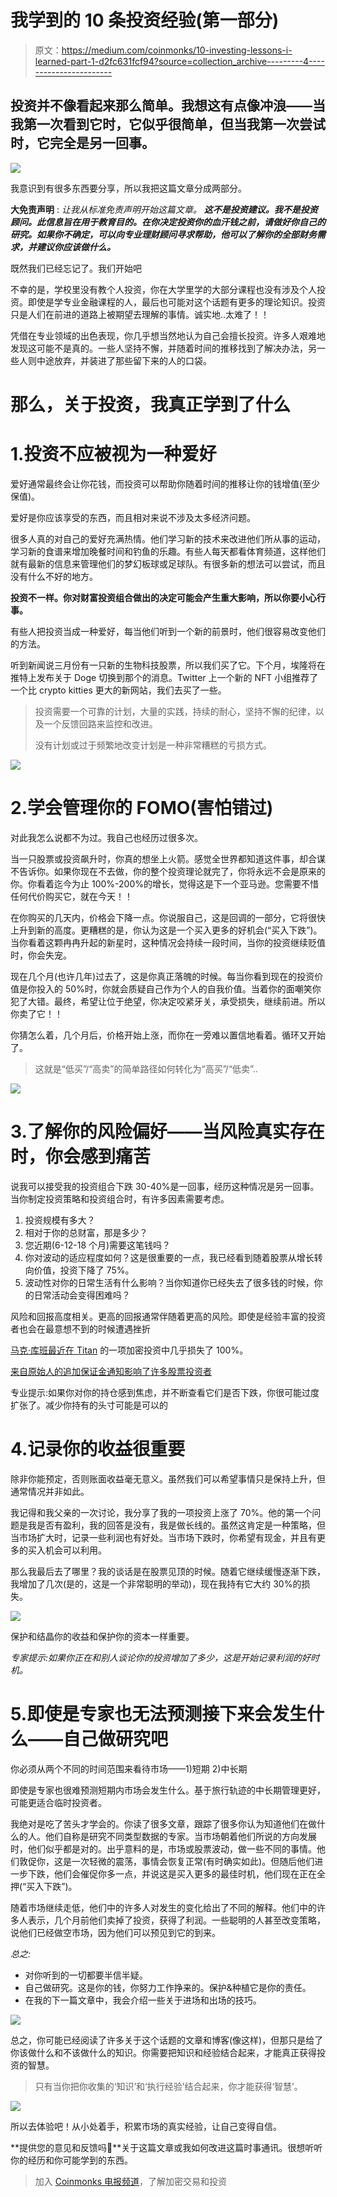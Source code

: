 # 我学到的 10 条投资经验(第一部分)

> 原文：<https://medium.com/coinmonks/10-investing-lessons-i-learned-part-1-d2fc631fcf94?source=collection_archive---------4----------------------->

## 投资并不像看起来那么简单。我想这有点像冲浪——当我第一次看到它时，它似乎很简单，但当我第一次尝试时，它完全是另一回事。

![](img/36cd700b9b084d97adf0f47885b1656a.png)

我意识到有很多东西要分享，所以我把这篇文章分成两部分。

**大免责声明** : *让我从标准免责声明开始这篇文章。* ***这不是投资建议。我不是投资顾问。此信息旨在用于教育目的。在你决定投资你的血汗钱之前，请做好你自己的研究。如果你不确定，可以向专业理财顾问寻求帮助，他可以了解你的全部财务需求，并建议你应该做什么。***

既然我们已经忘记了。我们开始吧

不幸的是，学校里没有教个人投资，你在大学里学的大部分课程也没有涉及个人投资。即使是学专业金融课程的人，最后也可能对这个话题有更多的理论知识。投资只是人们在前进的道路上被期望去理解的事情。诚实地..太难了！！

凭借在专业领域的出色表现，你几乎想当然地认为自己会擅长投资。许多人艰难地发现这可能不是真的。一些人坚持不懈，并随着时间的推移找到了解决办法，另一些人则中途放弃，并装进了那些留下来的人的口袋。

# 那么，关于投资，我真正学到了什么

# 1.投资不应被视为一种爱好

爱好通常最终会让你花钱，而投资可以帮助你随着时间的推移让你的钱增值(至少保值)。

爱好是你应该享受的东西，而且相对来说不涉及太多经济问题。

很多人真的对自己的爱好充满热情。他们学习新的技术来改进他们所从事的运动，学习新的食谱来增加晚餐时间和钓鱼的乐趣。有些人每天都看体育频道，这样他们就有最新的信息来管理他们的梦幻板球或足球队。有很多新的想法可以尝试，而且没有什么不好的地方。

**投资不一样。你对财富投资组合做出的决定可能会产生重大影响，所以你要小心行事。**

有些人把投资当成一种爱好，每当他们听到一个新的前景时，他们很容易改变他们的方法。

听到新闻说三月份有一只新的生物科技股票，所以我们买了它。下个月，埃隆将在推特上发布关于 Doge 切换到那个的消息。Twitter 上一个新的 NFT 小组推荐了一个比 crypto kitties 更大的新网站，我们去买了一些。

> 投资需要一个可靠的计划，大量的实践，持续的耐心，坚持不懈的纪律，以及一个反馈回路来监控和改进。
> 
> 没有计划或过于频繁地改变计划是一种非常糟糕的亏损方式。

![](img/bb0c5b094838856fa5dbf9de94fce89c.png)

# 2.学会管理你的 FOMO(害怕错过)

对此我怎么说都不为过。我自己也经历过很多次。

当一只股票或投资飙升时，你真的想坐上火箭。感觉全世界都知道这件事，却合谋不告诉你。如果你现在不去做，你的整个投资理论就完了，你将永远不会是原来的你。你看着迄今为止 100%-200%的增长，觉得这是下一个亚马逊。您需要不惜任何代价购买它，就在今天！！

在你购买的几天内，价格会下降一点。你说服自己，这是回调的一部分，它将很快上升到新的高度。更糟糕的是，你认为这是一个买入更多的好机会(“买入下跌”)。当你看着这颗冉冉升起的新星时，这种情况会持续一段时间，当你的投资继续贬值时，你会失宠。

现在几个月(也许几年)过去了，这是你真正落魄的时候。每当你看到现在的投资价值是你投入的 50%时，你就会质疑自己作为个人的自我价值。当着你的面嘲笑你犯了大错。最终，希望让位于绝望，你决定咬紧牙关，承受损失，继续前进。所以你卖了它！！

你猜怎么着，几个月后，价格开始上涨，而你在一旁难以置信地看着。循环又开始了。

> 这就是“低买”/“高卖”的简单路径如何转化为“高买”/“低卖”..

![](img/073df9a4487bea3a4730d0d5c3a2b432.png)

# 3.了解你的风险偏好——当风险真实存在时，你会感到痛苦

说我可以接受我的投资组合下跌 30-40%是一回事，经历这种情况是另一回事。当你制定投资策略和投资组合时，有许多因素需要考虑。

1.  投资规模有多大？
2.  相对于你的总财富，那是多少？
3.  您近期(6-12-18 个月)需要这笔钱吗？
4.  你对波动的适应程度如何？这是很重要的一点，我已经看到随着股票从增长转向价值，投资下降了 75%。
5.  波动性对你的日常生活有什么影响？当你知道你已经失去了很多钱的时候，你的日常活动会变得困难吗？

风险和回报高度相关。更高的回报通常伴随着更高的风险。即使是经验丰富的投资者也会在最意想不到的时候遭遇挫折

[马克·库班最近在 Titan](https://www.newsweek.com/mark-cuban-regrets-not-doing-math-titan-crypto-investment-1601899) 的一项加密投资中几乎损失了 100%。

[来自原始人的追加保证金通知影响了许多股票投资者](https://en.wikipedia.org/wiki/Archegos_Capital_Management)

专业提示:如果你对你的持仓感到焦虑，并不断查看它们是否下跌，你很可能过度扩张了。减少你持有的头寸可能是可以的

# 4.记录你的收益很重要

除非你能预定，否则账面收益毫无意义。虽然我们可以希望事情只是保持上升，但通常情况并非如此。

我记得和我父亲的一次讨论，我分享了我的一项投资上涨了 70%。他的第一个问题是我是否有盈利，我的回答是没有，我是做长线的。虽然这肯定是一种策略，但当市场扩大时，记录一些利润也有好处。当市场下跌时，你希望有现金，并且有更多的买入机会可以利用。

那么我最后去了哪里？我的谈话是在股票见顶的时候。随着它继续缓慢逐渐下跌，我增加了几次(是的，这是一个非常聪明的举动)，现在我持有它大约 30%的损失。

![](img/c8f9134dfc5fe3cdc876752d5a3f5e5f.png)

保护和结晶你的收益和保护你的资本一样重要。

*专家提示:如果你正在和别人谈论你的投资增加了多少，这是开始记录利润的好时机。*

# 5.即使是专家也无法预测接下来会发生什么——自己做研究吧

你必须从两个不同的时间范围来看待市场——1)短期 2)中长期

即使是专家也很难预测短期内市场会发生什么。基于旅行轨迹的中长期管理更好，可能更适合临时投资者。

我绝对是吃了苦头才学会的。你读了很多文章，跟踪了很多你认为知道他们在做什么的人。他们自称是研究不同类型数据的专家。当市场朝着他们所说的方向发展时，他们似乎都是对的。出乎意料的是，市场或股票波动，做一些不同的事情。他们敦促你，这是一次轻微的震荡，事情会恢复正常(有时确实如此)。但随后他们进一步下跌，他们会催促你多一点，并说这是买入更多的最佳时机，他们现在正在全押(“买入下跌”)。

随着市场继续走低，他们中的许多人对发生的变化给出了不同的解释。他们中的许多人表示，几个月前他们卖掉了投资，获得了利润。一些聪明的人甚至改变策略，说他们已经做空市场，因为他们可以预见到它的到来。

*总之:*

*   对你听到的一切都要半信半疑。
*   自己做研究。这是你的钱，你努力工作挣来的。保护&种植它是你的责任。
*   在我的下一篇文章中，我会介绍一些关于进场和出场的技巧。

![](img/d3b80005f6d7b6c3534c4744ed7ee176.png)

总之，你可能已经阅读了许多关于这个话题的文章和博客(像这样)，但那只是给了你该做什么和不该做什么的知识。你需要把知识和经验结合起来，才能真正获得投资的智慧。

> 只有当你把你收集的‘知识’和‘执行经验’结合起来，你才能获得‘智慧’。

![](img/cac92fa276aeb3e24d48aa5a72cc6319.png)

所以去体验吧！从小处着手，积累市场的真实经验，让自己变得自信。

**提供您的意见和反馈吗📩**关于这篇文章或我如何改进这篇时事通讯。很想听听你的经历和你可能学到的东西。

> 加入 [Coinmonks 电报频道](https://t.me/coincodecap)，了解加密交易和投资